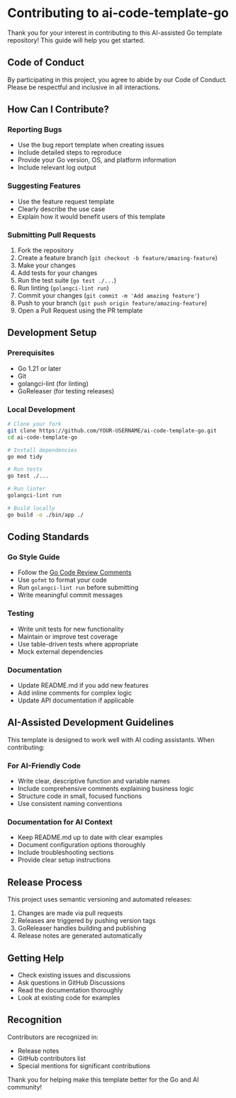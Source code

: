 # Contributing to ai-code-template-go

Thank you for your interest in contributing to this AI-assisted Go template repository! This guide will help you get started.

## Code of Conduct

By participating in this project, you agree to abide by our Code of Conduct. Please be respectful and inclusive in all interactions.

## How Can I Contribute?

### Reporting Bugs

- Use the bug report template when creating issues
- Include detailed steps to reproduce
- Provide your Go version, OS, and platform information
- Include relevant log output

### Suggesting Features

- Use the feature request template
- Clearly describe the use case
- Explain how it would benefit users of this template

### Submitting Pull Requests

1. Fork the repository
2. Create a feature branch (`git checkout -b feature/amazing-feature`)
3. Make your changes
4. Add tests for your changes
5. Run the test suite (`go test ./...`)
6. Run linting (`golangci-lint run`)
7. Commit your changes (`git commit -m 'Add amazing feature'`)
8. Push to your branch (`git push origin feature/amazing-feature`)
9. Open a Pull Request using the PR template

## Development Setup

### Prerequisites

- Go 1.21 or later
- Git
- golangci-lint (for linting)
- GoReleaser (for testing releases)

### Local Development

```bash
# Clone your fork
git clone https://github.com/YOUR-USERNAME/ai-code-template-go.git
cd ai-code-template-go

# Install dependencies
go mod tidy

# Run tests
go test ./...

# Run linter
golangci-lint run

# Build locally
go build -o ./bin/app ./
```

## Coding Standards

### Go Style Guide

- Follow the [Go Code Review Comments](https://github.com/golang/go/wiki/CodeReviewComments)
- Use `gofmt` to format your code
- Run `golangci-lint run` before submitting
- Write meaningful commit messages

### Testing

- Write unit tests for new functionality
- Maintain or improve test coverage
- Use table-driven tests where appropriate
- Mock external dependencies

### Documentation

- Update README.md if you add new features
- Add inline comments for complex logic
- Update API documentation if applicable

## AI-Assisted Development Guidelines

This template is designed to work well with AI coding assistants. When contributing:

### For AI-Friendly Code

- Write clear, descriptive function and variable names
- Include comprehensive comments explaining business logic
- Structure code in small, focused functions
- Use consistent naming conventions

### Documentation for AI Context

- Keep README.md up to date with clear examples
- Document configuration options thoroughly
- Include troubleshooting sections
- Provide clear setup instructions

## Release Process

This project uses semantic versioning and automated releases:

1. Changes are made via pull requests
2. Releases are triggered by pushing version tags
3. GoReleaser handles building and publishing
4. Release notes are generated automatically

## Getting Help

- Check existing issues and discussions
- Ask questions in GitHub Discussions
- Read the documentation thoroughly
- Look at existing code for examples

## Recognition

Contributors are recognized in:
- Release notes
- GitHub contributors list
- Special mentions for significant contributions

Thank you for helping make this template better for the Go and AI community!
